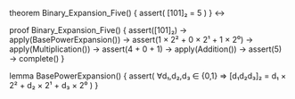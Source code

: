 theorem Binary_Expansion_Five() {
  assert(
    [101]₂ = 5
  )
} ↔

proof Binary_Expansion_Five() {
  assert([101]₂) →
  apply(BasePowerExpansion()) →
  assert(1 × 2² + 0 × 2¹ + 1 × 2⁰) →
  apply(Multiplication()) →
  assert(4 + 0 + 1) →
  apply(Addition()) →
  assert(5) →
  complete()
}

lemma BasePowerExpansion() {
  assert(
    ∀d₁,d₂,d₃ ∈ {0,1} ⇒
    [d₁d₂d₃]₂ = d₁ × 2² + d₂ × 2¹ + d₃ × 2⁰
  )
}